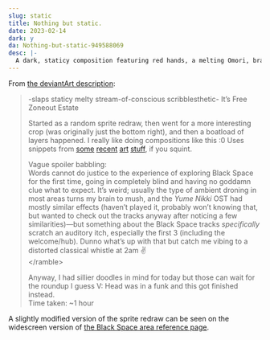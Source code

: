 ```yaml
---
slug: static
title: Nothing but static.
date: 2023-02-14
dark: y
da: Nothing-but-static-949588069
desc: |-
  A dark, staticy composition featuring red hands, a melting Omori, branch coral, and footprints; based loosely on the aesthetic of Black Space's "<span class="omo">Suspense</span>."
---
```

From [the deviantArt description](https://www.deviantart.com/a-flyleaf/art/Nothing-but-static-949588069):
<blockquote class="da" markdown="1">
-slaps staticy melty stream-of-conscious scribblesthetic- It’s Free Zoneout Estate

Started as a random sprite redraw, then went for a more interesting crop (was originally just the bottom right), and then a boatload of layers happened. I really like doing compositions like this :0 Uses snippets from [some](https://www.deviantart.com/a-flyleaf/art/0193-945882855) [recent](https://www.deviantart.com/a-flyleaf/art/you-don-t-know-947380989) [art](roundup-2023-01) [stuff](omori), if you squint.

Vague spoiler babbling:  
Words cannot do justice to the experience of exploring Black Space for the first time, going in completely blind and having no goddamn clue what to expect. It’s weird; usually the type of ambient droning in most areas turns my brain to mush, and the <i>Yume Nikki</i> OST had mostly similar effects (haven’t played it, probably won’t knowing that, but wanted to check out the tracks anyway after noticing a few similarities)—but something about the Black Space tracks *specifically* scratch an auditory itch, especially the first 3 (including the welcome/hub). Dunno what’s up with that but catch me vibing to a distorted classical whistle at 2am ✌️  
&lt;/ramble&gt;

Anyway, I had sillier doodles in mind for today but those can wait for the roundup I guess V: Head was in a funk and this got finished instead.  
Time taken: ~1 hour
</blockquote>

A slightly modified version of the sprite redraw can be seen on the widescreen version of [the Black Space area reference page](../black-space).